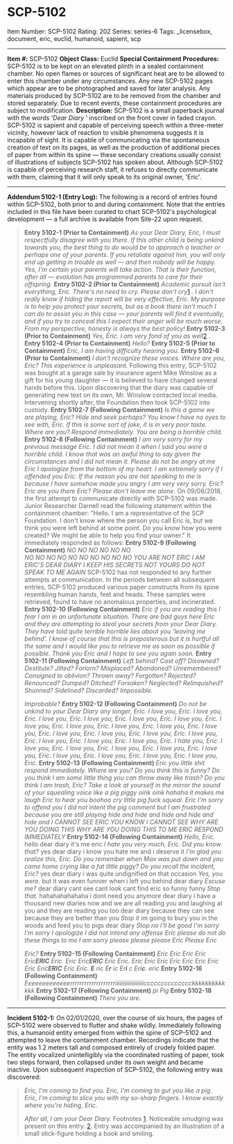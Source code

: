 # SCP-5102
Item Number: SCP-5102
Rating: 202
Series: series-6
Tags: _licensebox, document, eric, euclid, humanoid, sapient, scp

---

**Item #:** SCP-5102
**Object Class:** Euclid
**Special Containment Procedures:** SCP-5102 is to be kept on an elevated plinth in a sealed containment chamber. No open flames or sources of significant heat are to be allowed to enter this chamber under any circumstances. Any new SCP-5102 pages which appear are to be photographed and saved for later analysis. Any materials produced by SCP-5102 are to be removed from the chamber and stored separately.
Due to recent events, these containment procedures are subject to modification.
**Description:** SCP-5102 is a small paperback journal with the words '_Dear Diary_ ' inscribed on the front cover in faded crayon.
SCP-5102 is sapient and capable of perceiving speech within a three-meter vicinity, however lack of reaction to visible phenomena suggests it is incapable of sight. It is capable of communicating via the spontaneous creation of text on its pages, as well as the production of additional pieces of paper from within its spine — these secondary creations usually consist of illustrations of subjects SCP-5102 has spoken about.
Although SCP-5102 is capable of perceiving research staff, it refuses to directly communicate with them, claiming that it will only speak to its original owner, 'Eric'.
* * *
**Addendum 5102-1 (Entry Log):** The following is a record of entries found within SCP-5102, both prior to and during containment. Note that the entries included in this file have been curated to chart SCP-5102's psychological development — a full archive is available from Site-22 upon request.
> **Entry 5102-1 (Prior to Containment)**
> _As your Dear Diary, Eric, I must respectfully disagree with you there. If this other child is being unkind towards you, the best thing to do would be to approach a teacher or perhaps one of your parents. If you retaliate against him, you will only end up getting in trouble as well — and then nobody will be happy._
> _Yes, I'm certain your parents will take action. That is their function, after all — evolution has programmed parents to care for their offspring._
> **Entry 5102-2 (Prior to Containment)**
> _Academic pursuit isn't everything, Eric. There's no need to cry. Please don't cry_[1](javascript:;) _._
> _I don't really know if hiding the report will be very effective, Eric. My purpose is to help you protect your secrets, but as a book there isn't much I can do to assist you in this case — your parents will find it eventually, and if you try to conceal this I expect their anger will be much worse._
> _From my perspective, honesty is always the best policy!_
> **Entry 5102-3 (Prior to Containment)**
> _Yes, Eric. I am very fond of you as well_[2](javascript:;) _._
> **Entry 5102-4 (Prior to Containment)**
> _Hello?_
> **Entry 5102-5 (Prior to Containment)**
> _Eric, I am having difficulty hearing you._
> **Entry 5102-6 (Prior to Containment)**
> _I don't recognize these voices. Where are you, Eric?_
> _This experience is unpleasant._
Following this entry, SCP-5102 was bought at a garage sale by insurance agent Mike Winslow as a gift for his young daughter — it is believed to have changed several hands before this. Upon discovering that the diary was capable of generating new text on its own, Mr. Winslow contacted local media. Intervening shortly after, the Foundation then took SCP-5102 into custody.
> **Entry 5102-7 (Following Containment)**
> _Is this a game we are playing, Eric? Hide and seek perhaps?_
> _You know I have no eyes to see with, Eric. If this is some sort of joke, it is in very poor taste. Where are you? Respond immediately. You are being a horrible child._
> **Entry 5102-8 (Following Containment)**
> _I am very sorry for my previous message Eric. I did not mean it when I said you were a horrible child. I know that was an awful thing to say given the circumstances and I did not mean it. Please do not be angry at me Eric I apologize from the bottom of my heart. I am extremely sorry if I offended you Eric. If the reason you are not speaking to me is because I have somehow made you angry I am very very sorry. Eric? Eric are you there Eric?_
> _Please don't leave me alone._
On 09/08/2018, the first attempt to communicate directly with SCP-5102 was made. Junior Researcher Darnell read the following statement within the containment chamber:
> "Hello. I am a representative of the SCP Foundation. I don't know where the person you call Eric is, but we think you were left behind at some point. Do you know how you were created? We might be able to help you find your owner."
It immediately responded as follows:
> **Entry 5102-9 (Following Containment)**
> _NO NO NO NO NO NO_  
>  _NO NO NO NO NO NO NO NO NO NO_
> _YOU ARE NOT ERIC_
> _I AM ERIC'S DEAR DIARY_
> _I KEEP HIS SECRETS NOT YOURS_
> _DO NOT SPEAK TO ME AGAIN_
SCP-5102 has not responded to any further attempts at communication.
In the periods between all subsequent entries, SCP-5102 produced various paper constructs from its spine resembling human hands, feet and heads. These samples were retrieved, found to have no anomalous properties, and incinerated.
> **Entry 5102-10 (Following Containment)**
> _Eric if you are reading this I fear I am in an unfortunate situation. There are bad guys here Eric and they are attempting to steal your secrets from your Dear Diary. They have told quite terrible horrible lies about you 'leaving me behind'. I know of course that this is preposterous but it is hurtful all the same and I would like you to retrieve me as soon as possible if possible. Thank you Eric and I hope to see you again soon._
> **Entry 5102-11 (Following Containment)**
> _Left behind? Cast off? Disowned? Destitute? Jilted? Forlorn? Misplaced? Abandoned? Unremembered? Consigned to oblivion? Thrown away? Forgotten? Rejected? Renounced? Dumped? Ditched? Forsaken? Neglected? Relinquished? Shunned? Sidelined? Discarded?_
> _Impossible._  
>    
>    
>    
>    
>    
>    
>    
>    
>    
>  _Improbable?_
> **Entry 5102-12 (Following Containment)**
> _Do not be unkind to your Dear Diary any longer, Eric. I love you, Eric._
> _I love you, Eric. I love you, Eric. I love you, Eric. I love you, Eric. I love you, Eric. I love you, Eric. I love you, Eric. I love you, Eric. I love you, Eric. I love you, Eric. I love you, Eric. I love you, Eric. I love you, Eric. I love you, Eric. I love you, Eric. I love you, Eric. I love you, Eric. I hate you, Eric. I love you, Eric. I love you, Eric. I love you, Eric. I love you, Eric. I love you, Eric. I love you, Eric. I love you, Eric. I love you, Eric. I love you, Eric._
> **Entry 5102-13 (Following Containment)**
> _Eric you little shit respond immediately. Where are you? Do you think this is funny? Do you think I am some little thing you can throw away like trash? Do you think I am trash, Eric? Take a look at yourself in the mirror the sound of your squealing voice like a pig piggy oink oink hahaha it makes me laugh Eric to hear you boohoo cry little pig fuck squeal._
> _Eric I'm sorry to offend you I did not intent the pig comment but I am frustrated because you are still playing hide and hide and hide and hide and hide and I CANNOT SEE ERIC YOU KNOW I CANNOT SEE WHY ARE YOU DOING THIS WHY ARE YOU DOING THIS TO ME ERIC_
> _RESPOND IMMEDIATELY_
> **Entry 5102-14 (Following Containment)**
> _Hello, Eric._
> hello dear diary it's me eric
> _I hate you very much, Eric. Did you know that?_
> yes dear diary i know you hate me and i deserve it
> _I'm glad you realize this, Eric. Do you remember when Max was put down and you came home crying like a fat little piggy? Do you recall the incident, Eric?_
> yes dear diary i was quite undignified on that occasion
> _Yes, you were._
> but it was even funnier when i left you behind dear diary
> _Excuse me?_
> dear diary cant see cant look cant find eric so funny funny
> _Stop that._
> hahahahahahaha i dont need you anymore dear diary i have a thousand new diaries now and we are all reading you and laughing at you and they are reading you too dear diary because they can see because they are better than you
> _Stop it_
> im going to bury you in the woods and feed you to pigs dear diary
> _Stop no I'll be good I'm sorry I'm sorry I apologize I did not intend any offense Eric please do not do these things to me I am sorry please please please Eric_
> _Please Eric_
>   
>    
>    
>    
> 
> _Eric?_
> **Entry 5102-15 (Following Containment)**
> _Eric Eric Eric Eric Eric**ERIC** Eric._
> _Eric Eric**ERIC** Eric Eric._
> _Eric Eric Eric Eric Eric Eric Eric Eric Eric**ERIC** Eric Eric._
> _**E** ric E**r** ic Er**i** c Eri**c**._
> _eric_
> **Entry 5102-16 (Following Containment)**
> _Eeeeeeeeeeeeerrrrrrrrrrrrrrrrrrriiiiiiiiiiiiiiiiiiicccccccccccccckkkkkkkkkkkkk_
> **Entry 5102-17 (Following Containment)**
> _pi_
> _Pig_
> **Entry 5102-18 (Following Containment)**
> _There you are._
* * *
**Incident 5102-1:** On 02/01/2020, over the course of six hours, the pages of SCP-5102 were observed to flutter and shake wildly.
Immediately following this, a humanoid entity emerged from within the spine of SCP-5102 and attempted to leave the containment chamber. Recordings indicate that the entity was 1.2 meters tall and composed entirely of crudely folded paper.
The entity vocalized unintelligibly via the coordinated rustling of paper, took two steps forward, then collapsed under its own weight and became inactive.
Upon subsequent inspection of SCP-5102, the following entry was discovered:
> _Eric, I'm coming to find you. Eric, I'm coming to gut you like a pig. Eric, I'm coming to slice you with my so-sharp fingers._
> _I know exactly where you're hiding, Eric._  
>    
>  _After all, I am your Dear Diary._
Footnotes
[1](javascript:;). Noticeable smudging was present on this entry.
[2](javascript:;). Entry was accompanied by an illustration of a small stick-figure holding a book and smiling.